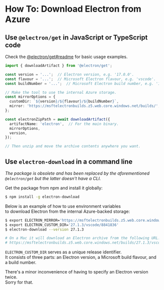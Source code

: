 # How To: Download Electron from Azure

## Use `@electron/get` in JavaScript or TypeScript code

Check the [@electron/get#readme][] for basic usage examples.

```ts
import { downloadArtifact } from '@electron/get';

const version = '...';  // Electron version, e.g. '17.0.0'.
const flavour = '...';  // Microsoft Electron flavour, e.g. 'vscode'.
const buildNumber = '...';  // Microsoft Electron build number, e.g. '11828083'.

// Make the tool to use the internal Azure storage.
const mirrorOptions = {
  customDir: `${version}/${flavour}/${buildNumber}`,
  mirror: 'https://msftelectronbuilds.z5.web.core.windows.net/builds/',
};

const electronZipPath = await downloadArtifact({
  artifactName: 'electron',  // For the main binary.
  mirrorOptions,
  version,
});

// Then unzip and move the archive contents anywhere you want.
```

## Use `electron-download` in a command line

*The package is obsolete and has been replaced by the aforementioned `@electron/get`
but the latter doesn't have a CLI.* 

Get the package from npm and install it globally:

```bash
$ npm install -g electron-download
```

Below is an example of how to use environment variables  
to download Electron from the internal Azure-backed storage:

```bash
$ export ELECTRON_MIRROR='https://msftelectronbuilds.z5.web.core.windows.net/builds/'
$ export ELECTRON_CUSTOM_DIR='27.1.3/vscode/8841836'
$ electron-download --version 27.1.3

# On a Mac it will download an Electron archive from the following URL:
# https://msftelectronbuilds.z5.web.core.windows.net/builds/27.1.3/vscode/8841836/electron-v27.1.3-darwin-x64.zip
```

`ELECTRON_CUSTOM_DIR` serves as a unique release identifier.  
It consists of three parts: an Electron version, a Microsoft build flavour, and a build number.

There's a minor inconvenience of having to specify an Electron version twice.  
Sorry for that.

[@electron/get#readme]: https://github.com/electron/get#readme
